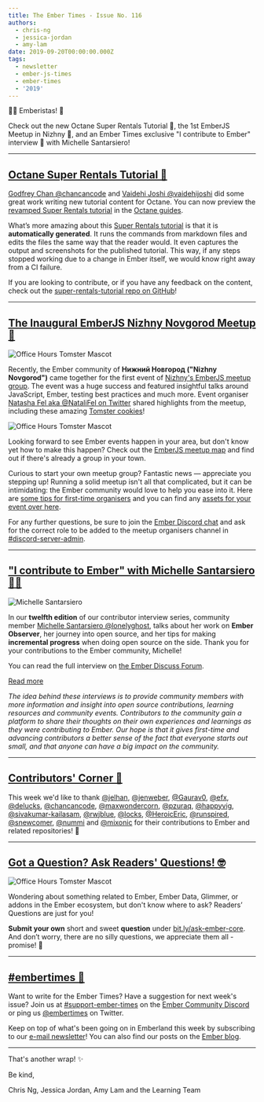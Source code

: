 ```yaml
---
title: The Ember Times - Issue No. 116
authors:
  - chris-ng
  - jessica-jordan
  - amy-lam
date: 2019-09-20T00:00:00.000Z
tags:
  - newsletter
  - ember-js-times
  - ember-times
  - '2019'
---
```



🏄‍♂️ Emberistas! 🐹

Check out the new Octane Super Rentals Tutorial 🚀,
the 1st EmberJS Meetup in Nizhny 🥳,
and an Ember Times exclusive "I contribute to Ember" interview 📝 with Michelle Santarsiero!

<!-- READMORE -->

---

## [Octane Super Rentals Tutorial 🚀](https://octane-guides-preview.emberjs.com/release/tutorial/00-part-1/)

[Godfrey Chan @chancancode](https://github.com/chancancode) and [Vaidehi Joshi @vaidehijoshi](https://github.com/vaidehijoshi) did some great work writing new tutorial content for Octane. You can now preview the [revamped Super Rentals tutorial](https://octane-guides-preview.emberjs.com/release/tutorial/00-part-1/) in the [Octane guides](https://octane-guides-preview.emberjs.com/).

What’s more amazing about this [Super Rentals tutorial](https://super-rentals-tutorial--ember-super-rentals.netlify.com/) is that it is **automatically generated**. It runs the commands from markdown files and edits the files the same way that the reader would. It even captures the output and screenshots for the published tutorial. This way, if any steps stopped working due to a change in Ember itself, we would know right away from a CI failure.

If you are looking to contribute, or if you have any feedback on the content, check out the [super-rentals-tutorial repo on GitHub](https://github.com/ember-learn/super-rentals-tutorial)!

---

## [The Inaugural EmberJS Nizhny Novgorod Meetup 🥳](https://twitter.com/NataliFel/status/1159389541490417669)

<div class="blog-row">
  <img class="float-right medium transparent padded" alt="Office Hours Tomster Mascot" title="Readers' Questions" src="/images/blog/emberjstimes/nnember1.jpg" />
  <p>Recently, the Ember community of <strong>Нижний Новгород ("Nizhny Novgorod")</strong> came together
  for the first event of <a href="https://emberjs-nn.timepad.ru/events/" target="niz" rel="noopener">Nizhny's EmberJS meetup group</a>.
  The event was a huge success and featured insightful talks around JavaScript, Ember, testing best practices and much more.
  Event organiser <a href="https://twitter.com/NataliFel" target="natali" rel="noopener">Natasha Fel aka @NataliFel on Twitter</a> shared highlights from the meetup,
  including these amazing <a href="https://twitter.com/NataliFel/status/1170245679849099264" target="tomstercookies" rel="noopener">Tomster cookies</a>!</p>
</div>

<div class="blog-row">
  <img class="float-left small transparent padded" alt="Office Hours Tomster Mascot" title="Readers' Questions" src="/images/blog/emberjstimes/nnember2.jpg" />
  <p>Looking forward to see Ember events happen in your area, but don't know yet how to make this happen?
  Check out the <a href="https://emberjs.com/community/meetups/" target="meetups" rel="noopener">EmberJS meetup map</a>
  and find out if there's already a group in your town.</p>

  <p>Curious to start your own meetup group? Fantastic news — appreciate you stepping up!
  Running a solid meetup isn't all that complicated, but it can be intimidating: the Ember community would love to help you ease into it.
  Here are <a href="https://emberjs.com/community/meetups-getting-started" target="orgit" rel="noopener">some tips for first-time organisers</a>
  and you can find any <a href="https://emberjs.com/community/meetups/assets" target="asssets" rel="noopener">assets for your event over here</a>.</p>
</div>

For any further questions, be sure to join the [Ember Discord chat](https://discordapp.com/invite/emberjs) and ask for the correct role to
be added to the meetup organisers channel in [#discord-server-admin](https://discordapp.com/channels/480462759797063690/480499718330253342).

---

## ["I contribute to Ember" with Michelle Santarsiero 👩‍💻](https://discuss.emberjs.com/t/i-contribute-to-ember-with-michelle-santarsiero/17069)

<div class="float-right padded portrait-frame">
  <img alt="Michelle Santarsiero" title="Michelle Santarsiero - Contributor to Ember" src="/images/blog/emberjstimes/michelle_santarsiero.png" />
</div>

In our **twelfth edition** of our contributor interview series, community member [Michelle Santarsiero @lonelyghost](https://github.com/lonelyghost), talks about her work on **Ember Observer**, her journey into open source, and her tips for making **incremental progress** when doing open source on the side. Thank you for your contributions to the Ember community, Michelle!

You can read the full interview on [the Ember Discuss Forum](https://discuss.emberjs.com/t/i-contribute-to-ember-with-michelle-santarsiero/17069).

<a class="ember-button ember-button--centered" href="https://discuss.emberjs.com/t/i-contribute-to-ember-with-michelle-santarsiero/17069">Read more</a>

<p style="font-style: italic;">The idea behind these interviews is to provide community members with more information and insight into open source contributions, learning resources and community events. Contributors to the community gain a platform to share their thoughts on their own experiences and learnings as they were contributing to Ember. Our hope is that it gives first-time and advancing contributors a better sense of the fact that everyone starts out small, and that anyone can have a big impact on the community.</p>

---

## [Contributors' Corner 👏](https://guides.emberjs.com/release/contributing/repositories/)

<p>This week we'd like to thank <a href="https://github.com/jelhan" target="gh-user">@jelhan</a>, <a href="https://github.com/jenweber" target="gh-user">@jenweber</a>, <a href="https://github.com/Gaurav0" target="gh-user">@Gaurav0</a>, <a href="https://github.com/efx" target="gh-user">@efx</a>, <a href="https://github.com/delucks" target="gh-user">@delucks</a>, <a href="https://github.com/chancancode" target="gh-user">@chancancode</a>, <a href="https://github.com/maxwondercorn" target="gh-user">@maxwondercorn</a>, <a href="https://github.com/pzuraq" target="gh-user">@pzuraq</a>, <a href="https://github.com/happyvig" target="gh-user">@happyvig</a>, <a href="https://github.com/sivakumar-kailasam" target="gh-user">@sivakumar-kailasam</a>, <a href="https://github.com/rwjblue" target="gh-user">@rwjblue</a>, <a href="https://github.com/locks" target="gh-user">@locks</a>, <a href="https://github.com/HeroicEric" target="gh-user">@HeroicEric</a>, <a href="https://github.com/runspired" target="gh-user">@runspired</a>, <a href="https://github.com/snewcomer" target="gh-user">@snewcomer</a>, <a href="https://github.com/nummi" target="gh-user">@nummi</a> and <a href="https://github.com/mixonic" target="gh-user">@mixonic</a>  for their contributions to Ember and related repositories! 💖</p>

---

## [Got a Question? Ask Readers' Questions! 🤓](https://docs.google.com/forms/d/e/1FAIpQLScqu7Lw_9cIkRtAiXKitgkAo4xX_pV1pdCfMJgIr6Py1V-9Og/viewform)

<div class="blog-row">
  <img class="float-right small transparent padded" alt="Office Hours Tomster Mascot" title="Readers' Questions" src="/images/tomsters/officehours.png" />

  <p>Wondering about something related to Ember, Ember Data, Glimmer, or addons in the Ember ecosystem, but don't know where to ask? Readers’ Questions are just for you!</p>

  <p><strong>Submit your own</strong> short and sweet <strong>question</strong> under <a href="https://bit.ly/ask-ember-core" target="rq">bit.ly/ask-ember-core</a>. And don’t worry, there are no silly questions, we appreciate them all - promise! 🤞</p>
</div>

---

## [#embertimes 📰](https://blog.emberjs.com/tags/newsletter.html)

Want to write for the Ember Times? Have a suggestion for next week's issue? Join us at [#support-ember-times](https://discordapp.com/channels/480462759797063690/485450546887786506) on the [Ember Community Discord](https://discordapp.com/invite/zT3asNS) or ping us [@embertimes](https://twitter.com/embertimes) on Twitter.

Keep on top of what's been going on in Emberland this week by subscribing to our [e-mail newsletter](https://the-emberjs-times.ongoodbits.com/)! You can also find our posts on the [Ember blog](https://emberjs.com/blog/tags/newsletter.html).

---

That's another wrap! ✨

Be kind,

Chris Ng, Jessica Jordan, Amy Lam and the Learning Team
